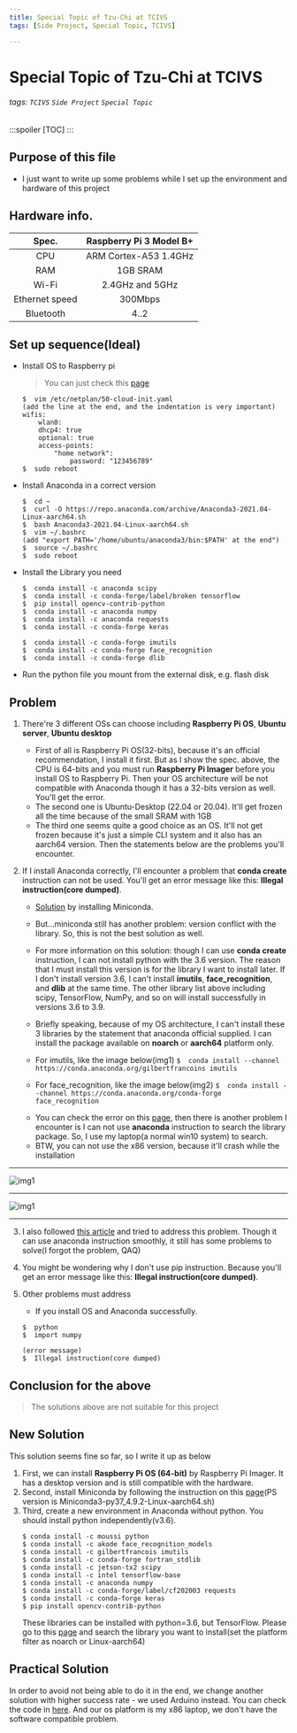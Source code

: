 ```yaml
---
title: Special Topic of Tzu-Chi at TCIVS
tags: [Side Project, Special Topic, TCIVS]

---
```


# Special Topic of Tzu-Chi at TCIVS
###### tags: `TCIVS` `Side Project` `Special Topic`
:::spoiler
[TOC]
:::

## Purpose of this file
+ I just want to write up some problems while I set up the environment and hardware of this project

## Hardware info.
Spec.|Raspberry Pi 3 Model B+
:-------------------------:|:---:
CPU|ARM Cortex-A53 1.4GHz
RAM|1GB SRAM
Wi-Fi|2.4GHz and 5GHz
Ethernet speed|300Mbps
Bluetooth|4..2

## Set up sequence(Ideal)
* Install OS to Raspberry pi
	> You can just check this [page](https://ubuntu.com/tutorials/how-to-install-ubuntu-on-your-raspberry-pi#4-boot-ubuntu-server)
	```
	$  vim /etc/netplan/50-cloud-init.yaml
	(add the line at the end, and the indentation is very important)
	wifis:
		wlan0:
		dhcp4: true
		optional: true
		access-points:
			"home network":
				password: "123456789"
	$  sudo reboot
* Install Anaconda in a correct version
	```
	$  cd ~
	$  curl -O https://repo.anaconda.com/archive/Anaconda3-2021.04-Linux-aarch64.sh
	$  bash Anaconda3-2021.04-Linux-aarch64.sh
	$  vim ~/.bashrc
	(add "export PATH='/home/ubuntu/anaconda3/bin:$PATH' at the end")
	$  source ~/.bashrc
	$  sudo reboot
* Install the Library you need
	```
	$  conda install -c anaconda scipy
	$  conda install -c conda-forge/label/broken tensorflow
	$  pip install opencv-contrib-python
	$  conda install -c anaconda numpy
	$  conda install -c anaconda requests
	$  conda install -c conda-forge keras
	
	$  conda install -c conda-forge imutils
	$  conda install -c conda-forge face_recognition
	$  conda install -c conda-forge dlib
* Run the python file you mount from the external disk, e.g. flash disk

## Problem
1. There're 3 different OSs can choose including **Raspberry Pi OS**, **Ubuntu server**, **Ubuntu desktop**
   + First of all is Raspberry Pi OS(32-bits), because it's an official recommendation, I install it first. But as I show the spec. above, the CPU is 64-bits and you must run **Raspberry Pi Imager** before you install OS to Raspberry Pi. Then your OS architecture will be not compatible with Anaconda though it has a 32-bits  version as well. You'll get the error.
   + The second one is Ubuntu-Desktop (22.04 or 20.04). It'll get frozen all the time because of the small SRAM with 1GB
   + The third one seems quite a good choice as an OS. It'll not get frozen because it's just a simple CLI system and it also has an aarch64 version. Then the statements below are the problems you'll encounter.

2. If I install Anaconda correctly, I'll encounter a problem that **conda create** instruction can not be used. You'll get an error message like this: **Illegal instruction(core dumped)**. 

	* [Solution](https://github.com/conda/conda/issues/10723) by installing Miniconda.

	+ But...miniconda still has another problem: version conflict with the library. So, this is not the best solution as well.

	+ For more information on this solution: though I can use **conda create** instruction, I can not install python with the 3.6 version. The reason that I must install this version is for the library I want to install later. If I don't install version 3.6, I can't install **imutils**, **face_recognition**, and **dlib** at the same time. The other library list above including scipy, TensorFlow, NumPy, and so on will install successfully in versions 3.6 to 3.9.

	+ Briefly speaking, because of my OS architecture, I can't install these 3 libraries by the statement that anaconda official supplied. I can install the package available on **noarch** or **aarch64** platform only.
	+ For imutils, like the image below(img1)
	```$  conda install --channel https://conda.anaconda.org/gilbertfrancoins imutils```
	+ For face_recognition, like the image below(img2)
	```$  conda install --channel https://conda.anaconda.org/conda-forge face_recognition```
	- You can check the error on this [page](https://blog.csdn.net/ksws0292756/article/details/79192268), then there is another problem I encounter is I can not use **anaconda** instruction to search the library package. So, I use my laptop(a normal win10 system) to search.
	* BTW, you can not use the x86 version, because it'll crash while the installation
***

![img1](./error_img/error_1.png)

***

![img1](./error_img/error_2.png)

***

3. I also followed [this article](https://blog.csdn.net/YMWM_/article/details/107022521) and tried to address this problem. Though it can use anaconda instruction smoothly, it still has some problems to solve(I forgot the problem, QAQ)

4. You might be wondering why I don't use pip instruction. Because you'll get an error message like this: **Illegal instruction(core dumped)**.
5. Other problems must address
	* If you install OS and Anaconda successfully.

	```
	$  python
	$  import numpy
	
	(error message)
	$  Illegal instruction(core dumped)
	```

## Conclusion for the above
> The solutions above are not suitable for this project

## New Solution
This solution seems fine so far, so I write it up as below
1. First, we can install **Raspberry Pi OS (64-bit)** by Raspberry Pi Imager. It has a desktop version and is still compatible with the hardware.
2. Second, install Miniconda by following the instruction on this [page](https://blog.csdn.net/mtl1994/article/details/122240677)(PS version is Miniconda3-py37_4.9.2-Linux-aarch64.sh)
3. Third, create a new environment in Anaconda without python. You should install python independently(v3.6).
    ```
    $ conda install -c moussi python
    $ conda install -c akode face_recognition_models
    $ conda install -c gilbertfrancois imutils
    $ conda install -c conda-forge fortran_stdlib
    $ conda install -c jetson-tx2 scipy
    $ conda install -c intel tensorflow-base
	$ conda install -c anaconda numpy
	$ conda install -c conda-forge/label/cf202003 requests
	$ conda install -c conda-forge keras
	$ pip install opencv-contrib-python
	```
	These libraries can be installed with python=3.6, but TensorFlow.
	Please go to this [page](https://anaconda.org) and search the library you want to install(set the platform filter as noarch or Linux-aarch64)

## Practical Solution
In order to avoid not being able to do it in the end, we change another solution with higher success rate - we used Arduino instead. You can check the code in [here](https://github.com/bernie6401/TCIVS_Special_Topic/tree/master/serial_read). And our os platform is my x86 laptop, we don't have the software compatible problem.